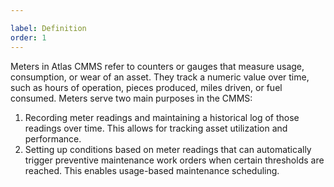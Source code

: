 ```yaml
---

label: Definition
order: 1
---
```

Meters in Atlas CMMS refer to counters or gauges that measure usage, consumption, or wear of an asset. They track a numeric value over time, such as hours of operation, pieces produced, miles driven, or fuel consumed. Meters serve two main purposes in the CMMS:

1. Recording meter readings and maintaining a historical log of those readings over time. This allows for tracking asset utilization and performance.
2. Setting up conditions based on meter readings that can automatically trigger preventive maintenance work orders when certain thresholds are reached. This enables usage\-based maintenance scheduling.
